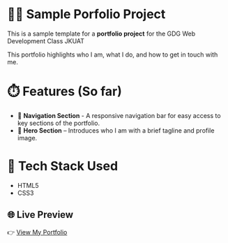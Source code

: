 # 🧑‍💻 Sample Porfolio Project

This is a sample template for a **portfolio project** for the GDG Web Development Class JKUAT

This portfolio highlights who I am, what I do, and how to get in touch with me.


# ⏱️ Features (So far)

- 🧭 **Navigation Section** - A responsive navigation bar for easy access to key sections of the    portfolio.
- 🎨 **Hero Section** – Introduces who I am with a brief tagline and profile image.

# 🤖 Tech Stack Used
- HTML5
- CSS3



## 🌐 Live Preview
👉 [View My Portfolio](https://ad4rtech.github.io/portfolio/)
